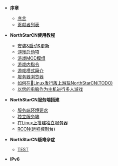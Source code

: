 - **序章**

  - [序言](README.md)
  - [贡献者列表](contributors.md)

- **NorthStarCN使用教程**

  - [安装&启动&更新](installing-northstar/basic-setup.md)
  - [游戏启动项](using-northstar/launch-arguments.md)
  - [游戏MOD模组](using-northstar/mods.md)
  - [游戏内指令](using-northstar/commands.md)
  - [游戏模式简介](using-northstar/gamemodes.md)
  - [服务器浏览器](using-northstar/server-browser.md)
  - [如何在🐧Linux发行版上游玩NorthStarCN(TODO)](installing-northstar/playing-on-linux.md)
  - [以您的电脑作为主机进行多人游戏](servers/dedicated-server/basic-listen-server.md)

- **NorthStarCN服务端搭建**

  - [服务端环境要求](servers/dedicated-server/basic-requirements.md)
  - [独立服务端](servers/dedicated-server/README.md)
  - [在Linux上搭建独立服务器](servers/dedicated-server/hosting-on-linux.md)
  - [RCON(远程控制台)](servers/dedicated-server/RCON.md)

- **NorthStarCN疑难杂症**

  - [TEST](installing-northstar/troubleshooting.md)

- **IPv6**
